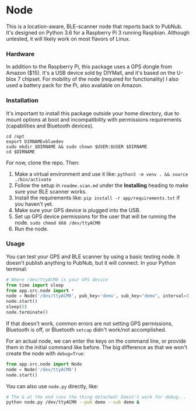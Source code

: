 # Node

This is a location-aware, BLE-scanner node that reports back to PubNub.
It's designed on Python 3.6 for a Raspberry Pi 3 running Raspbian.
Although untested, it will likely work on most flavors of Linux.

### Hardware

In addition to the Raspberry Pi, this package uses a GPS dongle from Amazon ($15). 
It's a USB device sold by DIYMall, and it's based on the U-blox 7 chipset.
For mobility of the node (required for functionality) I also used a battery pack for the Pi, also available on Amazon.

### Installation

It's important to install this package outside your home directory, due to mount options at boot
and incompatibility with permissions requirements (capabilities and Bluetooth devices).

~~~
cd /opt
export DIRNAME=bluedev
sudo mkdir $DIRNAME && sudo chown $USER:$USER $DIRNAME
cd $DIRNAME
~~~

For now, clone the repo. Then:

1. Make a virtual environment and use it like: `python3 -m venv . && source ./bin/activate`
2. Follow the setup in `readme.scan.md` under the **Installing** heading to make sure your BLE scanner works.
3. Install the requirements like: `pip install -r app/requirements.txt` if you haven't yet.
4. Make sure your GPS device is plugged into the USB.
5. Set up GPS device permissions for the user that will be running the node. `sudo chmod 666 /dev/ttyACM0`
6. Run the node.

### Usage

You can test your GPS and BLE scanner by using a basic testing node. It doesn't publish anything to PubNub,
but it will connect. In your Python terminal:

~~~python
# Where /dev/ttyACM0 is your GPS device
from time import sleep
from app.src.node import *
node = Node('/dev/ttyACM0', pub_key='demo', sub_key="demo", interval=3, debug=True)
node.start()
sleep(5)
node.terminate()
~~~

If that doesn't work, common errors are not setting GPS permissions, Bluetooth is off,
or Bluetooth `setcap` didn't work/not accomplished.


For an actual node, we can enter the keys on the command line, or provide them in the initial command like before.
The big difference as that we won't create the node with `debug=True`:

~~~python
from app.src.node import Node
node = Node('/dev/ttyACM0')
node.start()
~~~

You can also use `node.py` directly, like:

~~~bash
# The & at the end runs the thing detached! Doesn't work for debug...
python node.py /dev/ttyACM0 --pub demo --sub demo &
~~~